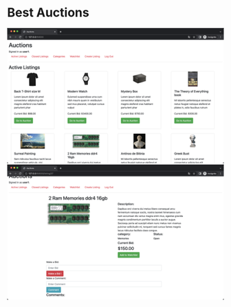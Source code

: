 # Best Auctions

![screenshot image 1](https://github.com/kromabyte/Best-Auctions/blob/master/auctions/static/auctions/media/for%20readme/screen1.png)
![screenshot image 2](https://github.com/kromabyte/Best-Auctions/blob/master/auctions/static/auctions/media/for%20readme/screen2.png)
